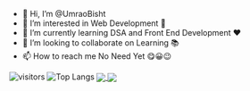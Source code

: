 - 👋 Hi, I’m @UmraoBisht
- 👀 I’m interested in Web Development 💞
- 🌱 I’m currently learning DSA and Front End Development ❤
- 💞️ I’m looking to collaborate on Learning 📚
- 📫 How to reach me No Need Yet 😋😀😉

<!---
UmraoBisht/UmraoBisht is a ✨ special ✨ repository because its `README.md` (this file) appears on your GitHub profile.
You can click the Preview link to take a look at your changes.
--->
![visitors](https://visitor-badge.laobi.icu/badge?page_id=UmraoBisht.UmraoBisht)
![Top Langs](https://github-readme-stats.vercel.app/api/top-langs/?username=umraobisht&exclude_repo=github-readme-stats,umraobisht.github.io)
<a href="https://github.com/UmraoBisht/github-readme-stats">
  <img align="center" src="https://github-readme-stats.vercel.app/api/pin/?username=UmraoBisht&theme=aura&show_icons=true&repo=github-readme-stats" />
</a>
<a href="https://github.com/UmraoBisht/convoychat">
  <img align="center" src="https://github-readme-stats.vercel.app/api/pin/?username=UmraoBisht&theme=aura&show_icons=true&repo=convoychat" />
</a>
